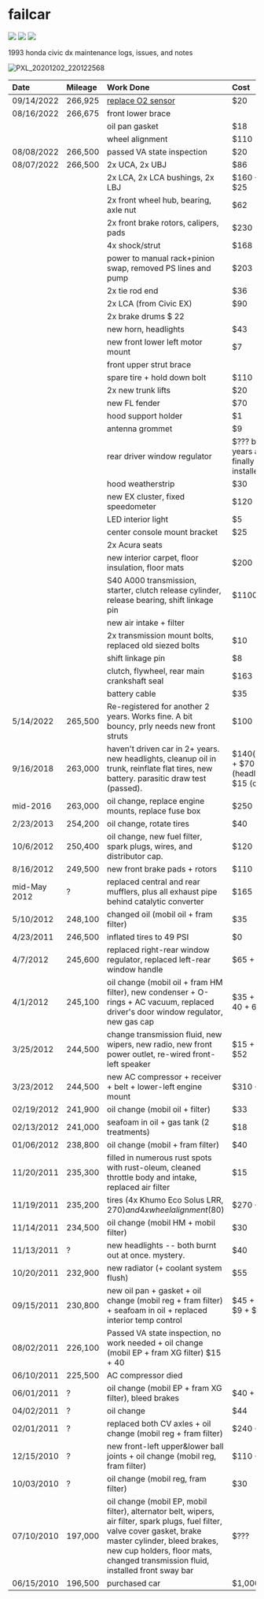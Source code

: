 failcar
=======

<span><img src="https://img.shields.io/badge/inspection-08/22-green.svg?style=flat-square">
<img src="https://img.shields.io/badge/horsepower-95-orange.svg?style=flat-square">
<img src="https://img.shields.io/badge/mileage-267k-blue.svg?style=flat-square">

1993 honda civic dx maintenance logs, issues, and notes

![PXL_20201202_220122568](https://user-images.githubusercontent.com/1009114/168442974-81f07882-378f-48e6-a904-e39d3340757f.jpg)

| Date | Mileage | Work Done | Cost |
|:-----|:--------|:----------|:--------|
09/14/2022 | 266,925 | [replace O2 sensor](https://www.youtube.com/watch?v=dWGfhGq965M) | $20
08/16/2022 | 266,675 | front lower brace
||| oil pan gasket | $18
||| wheel alignment | $110
08/08/2022 | 266,500 | passed VA state inspection | $20
08/07/2022 | 266,500 | 2x UCA, 2x UBJ | $86
||| 2x LCA, 2x LCA bushings, 2x LBJ | $160 + $80 + $25
||| 2x front wheel hub, bearing, axle nut | $62
||| 2x front brake rotors, calipers, pads | $230
||| 4x shock/strut | $168
||| power to manual rack+pinion swap, removed PS lines and pump | $203
||| 2x tie rod end | $36
||| 2x LCA (from Civic EX) | $90
||| 2x brake drums $ 22
||| new horn, headlights | $43
||| new front lower left motor mount | $7
||| front upper strut brace
||| spare tire + hold down bolt | $110
||| 2x new trunk lifts | $20
||| new FL fender | $70
||| hood support holder | $1
||| antenna grommet | $9
||| rear driver window regulator | $??? bought years ago, finally installed
||| hood weatherstrip | $30
||| new EX cluster, fixed speedometer | $120
||| LED interior light | $5
||| center console mount bracket | $25
||| 2x Acura seats
||| new interior carpet, floor insulation, floor mats | $200
||| S40 A000 transmission, starter, clutch release cylinder, release bearing, shift linkage pin | $1100
||| new air intake + filter
||| 2x transmission mount bolts, replaced old siezed bolts | $10
||| shift linkage pin | $8
||| clutch, flywheel, rear main crankshaft seal | $163
||| battery cable | $35
5/14/2022 | 265,500 | Re-registered for another 2 years. Works fine. A bit bouncy, prly needs new front struts | $100
9/16/2018 | 263,000 | haven't driven car in 2+ years. new headlights, cleanup oil in trunk, reinflate flat tires, new battery. parasitic draw test (passed). | $140(battery) + $70 (headlights) + $15 (oil-dri).
mid-2016  | 263,000 | oil change, replace engine mounts, replace fuse box | $250
2/23/2013 | 254,200 |oil change, rotate tires | $40 
10/6/2012 | 250,400 | oil change, new fuel filter, spark plugs, wires, and distributor cap. | $120
8/16/2012 | 249,500 | new front brake pads + rotors | $110
mid-May 2012 | ? | replaced central and rear mufflers, plus all exhaust pipe behind catalytic converter | $165
5/10/2012 | 248,100 | changed oil (mobil oil + fram filter) | $35
4/23/2011 | 246,500 | inflated tires to 49 PSI | $0
4/7/2012 | 245,600 | replaced right-rear window regulator, replaced left-rear window handle | $65 + $15
4/1/2012 | 245,100 | oil change (mobil oil + fram HM filter), new condenser + O-rings + AC vacuum, replaced driver's door window regulator, new gas cap | $35 + 75 + 40 + 65 + 15
3/25/2012 | 244,500 | change transmission fluid, new wipers, new radio, new front power outlet, re-wired front-left speaker | $15 + $35 + $52
3/23/2012 | 244,500 | new AC compressor + receiver + belt + lower-left engine mount | $310 + $23
02/19/2012 | 241,900 |oil change (mobil oil + filter) | $33
02/13/2012 | 241,000 | seafoam in oil + gas tank (2 treatments) | $18
01/06/2012 | 238,800 | oil change (mobil + fram filter) | $40
11/20/2011 | 235,300 | filled in numerous rust spots with rust-oleum, cleaned throttle body and intake, replaced air filter | $15
11/19/2011 | 235,200 | tires (4x Khumo Eco Solus LRR, $270) and 4x wheel alignment ($80) | $270 + $80
11/14/2011 | 234,500 | oil change (mobil HM + mobil filter) | $30
11/13/2011 | ? | new headlights -- both burnt out at once. mystery. | $40
10/20/2011 | 232,900 | new radiator (+ coolant system flush) | $55
09/15/2011 | 230,800 | new oil pan + gasket + oil change (mobil reg + fram filter) + seafoam in oil + replaced interior temp control | $45 + $30 + $9 + $30
08/02/2011 | 226,100 | Passed VA state inspection, no work needed + oil change (mobil EP + fram XG filter) $15 + 40
06/10/2011 | 225,500 | AC compressor died
06/01/2011 | ? | oil change (mobil EP + fram XG filter), bleed brakes | $40 + $0
04/02/2011 | ? | oil change | $44
02/01/2011 | ? | replaced both CV axles + oil change (mobil reg + fram filter) | $240 + $30
12/15/2010 | ? | new front-left upper&lower ball joints + oil change (mobil reg, fram filter) | $110 + $30
10/03/2010 | ? | oil change (mobil reg, fram filter) | $30
07/10/2010 | 197,000 | oil change (mobil EP, mobil filter), alternator belt, wipers, air filter, spark plugs, fuel filter, valve cover gasket, brake master cylinder, bleed brakes, new cup holders, floor mats, changed transmission fluid, installed front sway bar | $???
06/15/2010 | 196,500 | purchased car | $1,000

